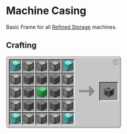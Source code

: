 # Machine Casing

Basic Frame for all [Refined Storage](../../mods/refinedstorage.md) machines.

## Crafting

![](../../img/recipes/refinedstorage/machine_casing.png)

<div data-recipe-id="refinedstorage:machine_casing"></div>
